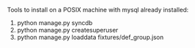 Tools to install on a POSIX machine with mysql already installed: 

1. python manage.py syncdb
2. python manage.py createsuperuser
3. python manage.py loaddata fixtures/def_group.json 

